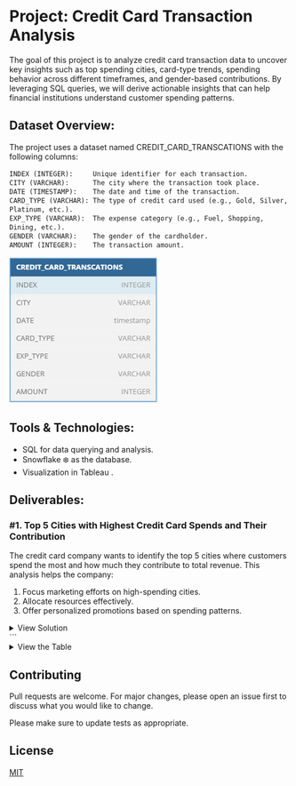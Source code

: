 # Project: Credit Card Transaction Analysis

The goal of this project is to analyze credit card transaction data to uncover key insights such as top spending cities, card-type trends, spending behavior across different timeframes, and gender-based contributions. By leveraging SQL queries, we will derive actionable insights that can help financial institutions understand customer spending patterns.

## Dataset Overview:
The project uses a dataset named CREDIT_CARD_TRANSCATIONS with the following columns:

```TEXT
INDEX (INTEGER):     Unique identifier for each transaction.
CITY (VARCHAR):      The city where the transaction took place.
DATE (TIMESTAMP):    The date and time of the transaction.
CARD_TYPE (VARCHAR): The type of credit card used (e.g., Gold, Silver, Platinum, etc.).
EXP_TYPE (VARCHAR):  The expense category (e.g., Fuel, Shopping, Dining, etc.).
GENDER (VARCHAR):    The gender of the cardholder.
AMOUNT (INTEGER):    The transaction amount.
```
![alt text](https://github.com/K1Abhi/SQL/blob/main/images/Table_1.png)


## Tools & Technologies:
- SQL for data querying and analysis.
- Snowflake ❄️ as the database.
- Visualization in Tableau .


## Deliverables:

### #1. Top 5 Cities with Highest Credit Card Spends and Their Contribution

The credit card company wants to identify the top 5 cities where customers spend the most and how much they contribute to total revenue.
This analysis helps the company:
1. Focus marketing efforts on high-spending cities.
2. Allocate resources effectively.
3. Offer personalized promotions based on spending patterns.
   
<details>
  <summary>View Solution </summary>
```sql
select city, sum(amount), 
         ( sum(amount)/(select sum(amount) from credit_card_transcations ) )* 100 as percentage_contribution
from credit_card_transcations
group by city
order by 2 DESC
limit 5
;
</details>```

<details>
  <summary>View the Table</summary>

| CITY               | SUM(AMOUNT) | PERCENTAGE_CONTRIBUTION |
|--------------------|-------------|-------------------------|
| Greater Mumbai, India | 576751476   | 14.154000                |
| Bengaluru, India      | 572326739   | 14.045400                |
| Ahmedabad, India      | 567794310   | 13.934200                |
| Delhi, India          | 556929212   | 13.667500                |
| Kolkata, India        | 115466943   | 2.833700                 |

</details>



## Contributing

Pull requests are welcome. For major changes, please open an issue first
to discuss what you would like to change.

Please make sure to update tests as appropriate.

## License

[MIT](https://choosealicense.com/licenses/mit/)

